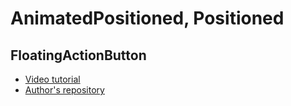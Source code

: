 # AnimatedPositioned, Positioned
## FloatingActionButton

- [Video tutorial](https://youtu.be/0oEKM7XA_1o)
- [Author's repository](https://youtu.be/0oEKM7XA_1o)
